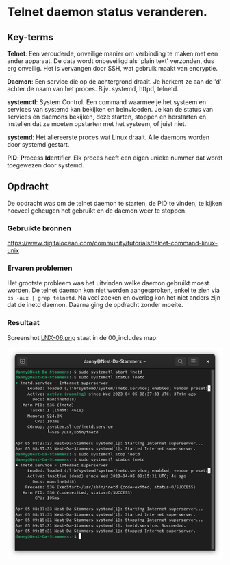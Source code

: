 # Telnet daemon status veranderen.

## Key-terms
**Telnet**: Een verouderde, onveilige manier om verbinding te maken met een ander apparaat. De data wordt onbeveiligd als 'plain text' verzonden, dus erg onveilig. Het is vervangen door SSH, wat gebruik maakt van encryptie.

**Daemon**: Een service die op de achtergrond draait. Je herkent ze aan de 'd' achter de naam van het proces. Bijv. systemd, httpd, telnetd.

**systemctl**: System Control. Een command waarmee je het systeem en services van systemd kan bekijken en beïnvloeden. Je kan de status van services en daemons bekijken, deze starten, stoppen en herstarten en instellen dat ze moeten opstarten met het systeem, of juist niet.

**systemd**: Het allereerste proces wat Linux draait. Alle daemons worden door systemd gestart.  

**PID**: **P**rocess **Id**entifier. Elk proces heeft een eigen unieke nummer dat wordt toegewezen door systemd.


## Opdracht
De opdracht was om de telnet daemon te starten, de PID te vinden, te kijken hoeveel geheugen het gebruikt en de daemon weer te stoppen.

### Gebruikte bronnen
https://www.digitalocean.com/community/tutorials/telnet-command-linux-unix

### Ervaren problemen
Het grootste probleem was het uitvinden welke daemon gebruikt moest worden. De telnet daemon kon niet worden aangesproken, enkel te zien via  ```ps -aux | grep telnetd```.
Na veel zoeken en overleg kon het niet anders zijn dat de inetd daemon. Daarna ging de opdracht zonder moeite.

### Resultaat
Screenshot [LNX-06.png](/00_includes/LNX-06.png) staat in de 00_includes map.

![](/00_includes/LNX-06.png)
